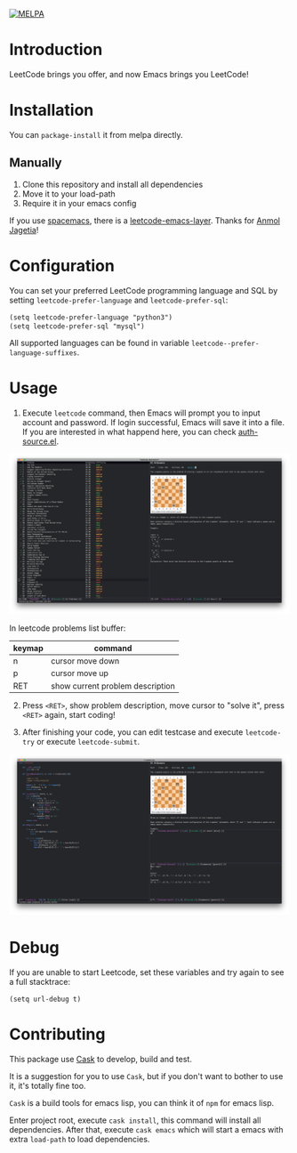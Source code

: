 [![MELPA](https://melpa.org/packages/leetcode-badge.svg)](https://melpa.org/#/leetcode)
# Introduction

LeetCode brings you offer, and now Emacs brings you LeetCode!

# Installation

You can `package-install` it from melpa directly.

## Manually

1. Clone this repository and install all dependencies
2. Move it to your load-path
3. Require it in your emacs config

If you use [spacemacs](https://github.com/syl20bnr/spacemacs), there is a [leetcode-emacs-layer](https://github.com/anmoljagetia/leetcode-emacs-layer). Thanks for [Anmol Jagetia](https://github.com/anmoljagetia)!

# Configuration

You can set your preferred LeetCode programming language and SQL by setting `leetcode-prefer-language` and `leetcode-prefer-sql`:

```elisp
(setq leetcode-prefer-language "python3")
(setq leetcode-prefer-sql "mysql")
```

All supported languages can be found in variable `leetcode--prefer-language-suffixes`.

# Usage

1. Execute `leetcode` command, then Emacs will prompt you to input account and password. If login successful, Emacs will save it into a file. If you are interested in what happend here, you can check [auth-source.el](https://www.gnu.org/software/emacs/manual/html_mono/auth.html).

![leetcode](images/leetcode.png)

In leetcode problems list buffer:

| keymap | command                          |
|--------|----------------------------------|
| n      | cursor move down                 |
| p      | cursor move up                   |
| RET    | show current problem description |

2. Press `<RET>`, show problem description, move cursor to "solve it", press `<RET>` again, start coding!

3. After finishing your code, you can edit testcase and execute `leetcode-try` or execute `leetcode-submit`.

![leetcode-submit](images/leetcode-submit.png)

# Debug

If you are unable to start Leetcode, set these variables and try again to see a full stacktrace:

```elisp
(setq url-debug t)
```

# Contributing

This package use [Cask](https://cask.readthedocs.io/en/latest/guide/introduction.html) to develop, build and test.

It is a suggestion for you to use `Cask`, but if you don't want to bother to use it, it's totally fine too.

`Cask` is a build tools for emacs lisp, you can think it of `npm` for emacs lisp.

Enter project root, execute `cask install`, this command will install all dependencies. After that, execute `cask emacs` which will start a emacs with extra `load-path` to load dependencies.
